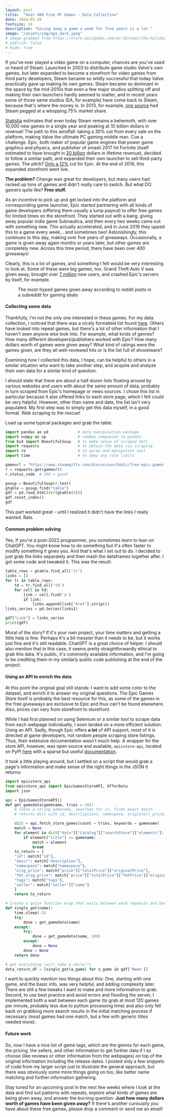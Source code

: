 ```yaml
---
layout: post
title:  "Over 400 Free PC Games - Data Collection"
date: 2024-03-28
fontsize: 24
description: "Giving away a game a week for five years is a lot."
image: "/assets/img/egs_dark.jpeg" 
# image grabbed from https://store.epicgames.com/en-US/news/the-holiday-sale-returns-on-december-17-plus-15-free-games
# publish: false
# hide: true
---
```


If you've ever played a video game on a computer, chances are you've used or heard of Steam. Launched in 2003 to distribute game studio Valve's own games, but later expanded to become a storefront for video games from third party developers, Steam became so wildly successful that today Valve practically gave up making its own games. Steam became so dominant in the space by the mid-2010s that even a few major studios splitting off and making their own launchers hardly seemed to matter, and in recent years some of those same studios (EA, for example) have come back to Steam, because that's where the money is. In 2013, for example, [one source](https://www.bloomberg.com/news/articles/2013-11-04/valve-lines-up-console-partners-in-challenge-to-microsoft-sony) had Steam pegged at a whopping 75% market share. 

[Statistia](https://www.statista.com/topics/4282/steam/#topicOverview) estimates that even today Steam remains a behemoth, with over 10,000 new games in a single year and peaking at 10 billion dollars in revenue! The path to this windfall: taking a 30% cut from every sale on the platform, making Valve the ultimate PC gaming middle man. Cue a challenge. Epic, both maker of popular game engines that power game graphics and physics, and publisher of smash 2017 hit Fortnite (itself estimated to have brought in [20 billion](https://www.tweaktown.com/news/94476/fortnite-made-over-20-billion-in-revenue/index.html) dollars in lifetime revenue), decided to follow a similar path, and expanded their own launcher to sell third-party games. The pitch? [Only a 12%](https://www.gameinformer.com/2018/12/04/tim-sweeney-answers-questions-about-the-new-epic-games-store) cut for Epic. At the end of 2018, this expanded storefront went live. 

**The problem?** Change was great for developers, but many users had racked up tons of games and didn't really care to switch. But what DO gamers quite like? **Free stuff.**

As an incentive to pick up and get locked into the platform and corresponding game launcher, Epic started partnering with all kinds of game developers (offering them usually a lump payout) to offer free games for limited times on the storefront. They started out with a bang, giving away popular indie game Subnautica, and then every two weeks came out with something new. This actually accelerated, and in June 2019 they upped this to a game every week... and sometimes two! Astonishingly, this continues to this day, making over five years of giveaways. Occasionally, a game is given away again months or years later, but other games are completely new. Across this time period, there have been over 400 giveaways!

Clearly, this is a lot of games, and something I felt would be very interesting to look at. Some of these were big games, too. Grand Theft Auto V was given away, brought over [7 million](https://www.theverge.com/2021/8/19/22631952/epic-games-store-gta-v-free-game-7-million-new-users-apple-trial) new users, and crashed Epic's servers by itself, for example. 

<figure>
	<img src="{{site.url}}/{{site.baseurl}}/assets/img/TopReddit.png" alt=""> 
	<figcaption>The most-hyped games given away according to reddit posts in a subreddit for gaming deals</figcaption>
</figure>

#### Collecting some data

Thankfully, I'm not the only one interested in these games. For my data collection, I noticed that there was a nicely formatted list found [here](https://www.steamgifts.com/discussion/S4e2c/free-epic-games-store-list-of-all-weekly-free-games-every-thursday-at-11-am-et). Others have looked into repeat games, but there's a lot of other information that I haven't seen anyone else look into. For example, what kinds of genres? How many different developers/publishers worked with Epic? How many dollars worth of games were given away? What kind of ratings were the games given, are they all well-reviewed hits or is the list full of shovelware?

Examining *how* I collected this data, I hope, can be helpful to others in a similar situation who want to take another step, and acquire and analyze their own data for a similar kind of question. 

I should state that there are about a half dozen lists floating around by various websites and users with about the same amount of data, probably in turn scraped from Epic's homepage or news sources. I chose this list in particular because it also offered links to each store page, which I felt could be very helpful. However, other than name and date, the list isn't very populated. My first step was to simply get this data myself, in a good format. Web scraping to the rescue!

Load up some typical packages and grab the table:

```python
import pandas as pd             # data manipulation package
import numpy as np              # common companion to pandas
from bs4 import BeautifulSoup   # to make sense of scraped hmtl
import requests                 # to obtain the data via scraping
import re                       # to parse and manipulate text
import time                     # to obey any rate limits

gameurl = "https://www.steamgifts.com/discussion/S4e2c/free-epic-games-store-list-of-all-weekly-free-games-every-thursday-at-11-am-et"
r = requests.get(gameurl)
r.status_code  # 200 = good!

gsoup = BeautifulSoup(r.text)
gtable = gsoup.find("table")
gdf = pd.read_html(str(gtable))[0]
gdf.reset_index()
gdf
```

This part worked great - until I realized it didn't have the links I really wanted. Rats.

#### Common problem solving

Yes, if you're a post-2022 programmer, you sometimes learn to lean on ChatGPT. You might know how to do something but it's often faster to modify something it gives you. And that's what I set out to do. I decided to just grab the links separately and then mash the dataframes together after. I got some code and tweaked it. This was the result:

```python
table_rows = gtable.find_all('tr')
links = []
for tr in table_rows:
    td = tr.find_all('td')
    for cell in td:
        link = cell.find('a')
        if link:
            links.append(link['href'].strip())
links_series = pd.Series(links1)

gdf["Link"] = links_series
print(gdf)
```

Moral of the story? If it's your own project, your time matters and getting a little help is fine. Perhaps it's a bit messier than it needs to be, but it works just fine and it's still readable. ChatGPT is a great choice of helper. I should also mention that in this case, it seems pretty straightforwardly ethical to grab this data. It's public, it's commonly available information, and I'm going to be crediting them in my similarly public code publishing at the end of the project. 

#### Using an API to enrich the data

At this point the original goal still stands: I want to add some color to the dataset, and enrich it to answer my original questions. The Epic Games Store itself is probably the best resource for this, as some of the games in the free giveaways are exclusive to Epic and thus can't be found elsewhere. Also, prices can vary from storefront to storefront.

While I had first planned on using Selenium or a similar tool to scrape data from each webpage individually, I soon landed on a more efficient solution: Using an API. Sadly, though Epic offers **a lot** of API support, most of it is directed at game developers, not random people scraping store listings. Thus, their extensive documentation wasn't much help. A wrapper for the store API, however, was open source and available, `epicstore-api`, located on PyPI [here](https://pypi.org/project/epicstore-api/) with a sparse but useful [documentation](https://epicstore-api.readthedocs.io/en/latest/). 

It took a little playing around, but I settled on a script that would grab a page's information and make sense of the right things in the JSON it returns:

```python
import epicstore_api
from epicstore_api import EpicGamesStoreAPI, OfferData
import json

api = EpicGamesStoreAPI()
def get_gamedata(gamename, tries = 10):
    # takes a string gamename, searches for it, finds exact match
    # returns dict with id, descr[iption], namespace, orig[inal]_price, fmt_orig_price (nicely formatted), and tags

    dict = api.fetch_store_games(count = tries, keywords = gamename)
    match = None
    for element in dict["data"]["Catalog"]["searchStore"]["elements"]:
        if element["title"] == gamename:
            match = element
            break
    to_return = {
    "id": match["id"],
    "descr": match["description"],
    "namespace": match["namespace"],
    "orig_price": match["price"]["totalPrice"]["originalPrice"],
    "fmt_orig_price": match["price"]["totalPrice"]["fmtPrice"]["originalPrice"],
    "tags": match["tags"],
    "seller": match["seller"]["name"]
    }
    return to_return

# Create a quick function wrap that waits between each requests and backfills with blank data if failed
def single_get(name):
    time.sleep(.5)
    try:    
        done = get_gamedata(name)
    except:
        try:
            done = get_gamedata(name, 100)
        except:
            done = None
        done = None
    return done

# get everything (will take a while!!)
data_return_df = [single_get(a_game) for a_game in gdf['Name']]
```

I want to quickly mention two things about this: One, starting with one game, and the basic info, was very helpful, and adding complexity later. There are still a few tweaks I want to make and more information to grab. Second, to use best practice and avoid errors and flooding the server, I implemented both a wait between each game (to grab at most 120 games per minute, probably less due to python processing time) and also only fell back on grabbing more search results in the initial matching process if necessary (most games had one match, but a few with generic titles needed more). 

#### Future work

So, now I have a nice list of game tags, which are the genres for each game, the pricing, the sellers, and other information to get further data if I so choose (like reviews or other information from the webpages) on top of the original information including the release dates. I posted only a few snippets of code from my larger script just to illustrate the general approach, but there was obviously some more things going on too, like better name matching and further information gathering.

Stay tuned for an upcoming post in the next few weeks where I look at the data and find out patterns with repeats, explore what kinds of games are being given away, and answer the burning question: **Just how many dollars worth of games have been given away?** If there's another curiousity you have about these free games, please drop a comment or send me an email!


<!-- If you're seeing this post, you're ahead of the curve! Stay tuned for the next update, on a project to collect data about Epic's five-year free game giveaway experiment of over 400 games via web scraping and APIs. -->

<!-- Intro about Steam's dominance, a chart about that dominance

(also: Potential data or charts from various Epic Game Store Year in Review posts, aggregated?)

Story about EGS free games and their efforts, including biggest giveaways

Get down to brass tacks: explain initial list scraping and desire for more data

Problems faced trying to scrape links themselves

Solution (mostly): use wrapper for API (how much detail??), focus on thought process I think

(Optional) Problems faced with age restrictions, empty rows

Conclusion, hype for follow-up data, desire to fill in empty bits (Selenium?) -->